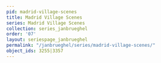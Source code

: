 ```yaml
---
pid: madrid-village-scenes
title: Madrid Village Scenes
series: Madrid Village Scenes
collection: series_janbrueghel
order: '07'
layout: seriespage_janbrueghel
permalink: "/janbrueghel/series/madrid-village-scenes/"
object_ids: 3255|3357
---
```


